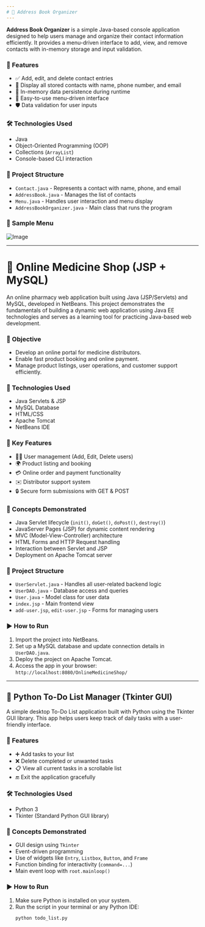 ```yaml
---
# 📒 Address Book Organizer
---
```


**Address Book Organizer** is a simple Java-based console application designed to help users manage and organize their contact information efficiently. It provides a menu-driven interface to add, view, and remove contacts with in-memory storage and input validation.

### 🔑 Features

- ✅ Add, edit, and delete contact entries
- 📜 Display all stored contacts with name, phone number, and email
- 💾 In-memory data persistence during runtime
- 🧭 Easy-to-use menu-driven interface
- 🛡️ Data validation for user inputs

### 🛠️ Technologies Used

- Java
- Object-Oriented Programming (OOP)
- Collections (`ArrayList`)
- Console-based CLI interaction

### 📁 Project Structure

- `Contact.java` - Represents a contact with name, phone, and email
- `AddressBook.java` - Manages the list of contacts
- `Menu.java` - Handles user interaction and menu display
- `AddressBookOrganizer.java` - Main class that runs the program

### 🧪 Sample Menu

![Image](https://github.com/user-attachments/assets/56e96b0d-2bb3-497b-a6b3-5c964f3b49de)

---

# 💊 Online Medicine Shop (JSP + MySQL)

An online pharmacy web application built using Java (JSP/Servlets) and MySQL, developed in NetBeans. This project demonstrates the fundamentals of building a dynamic web application using Java EE technologies and serves as a learning tool for practicing Java-based web development.

### 🎯 Objective

- Develop an online portal for medicine distributors.
- Enable fast product booking and online payment.
- Manage product listings, user operations, and customer support efficiently.

### 🔧 Technologies Used

- Java Servlets & JSP
- MySQL Database
- HTML/CSS
- Apache Tomcat
- NetBeans IDE

### 🧩 Key Features

- 🧑‍💼 User management (Add, Edit, Delete users)
- 🌍 Product listing and booking
- 💳 Online order and payment functionality
- ✉️ Distributor support system
- 🔒 Secure form submissions with GET & POST

### 🧠 Concepts Demonstrated

- Java Servlet lifecycle (`init()`, `doGet()`, `doPost()`, `destroy()`)
- JavaServer Pages (JSP) for dynamic content rendering
- MVC (Model-View-Controller) architecture
- HTML Forms and HTTP Request handling
- Interaction between Servlet and JSP
- Deployment on Apache Tomcat server

### 📁 Project Structure

- `UserServlet.java` - Handles all user-related backend logic
- `UserDAO.java` - Database access and queries
- `User.java` - Model class for user data
- `index.jsp` - Main frontend view
- `add-user.jsp`, `edit-user.jsp` - Forms for managing users

### ▶️ How to Run

1. Import the project into NetBeans.
2. Set up a MySQL database and update connection details in `UserDAO.java`.
3. Deploy the project on Apache Tomcat.
4. Access the app in your browser: `http://localhost:8080/OnlineMedicineShop/`

---

## 📝 Python To-Do List Manager (Tkinter GUI)

A simple desktop To-Do List application built with Python using the Tkinter GUI library. This app helps users keep track of daily tasks with a user-friendly interface.

### 🔑 Features

- ➕ Add tasks to your list
- ❌ Delete completed or unwanted tasks
- 📋 View all current tasks in a scrollable list
- 🔚 Exit the application gracefully

### 🛠️ Technologies Used

- Python 3
- Tkinter (Standard Python GUI library)

### 🧠 Concepts Demonstrated

- GUI design using `Tkinter`
- Event-driven programming
- Use of widgets like `Entry`, `Listbox`, `Button`, and `Frame`
- Function binding for interactivity (`command=...`)
- Main event loop with `root.mainloop()`

### ▶️ How to Run

1. Make sure Python is installed on your system.
2. Run the script in your terminal or any Python IDE:
   ```bash
   python todo_list.py




